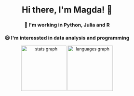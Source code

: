 <h1 align="center"> Hi there, I'm Magda! 👋 </h1>

<h3 align="center"> 🔭 I'm working in Python, Julia and R </h3>
<h3 align ="center"> 😄 I'm interessted in data analysis and programming </h3>
<!--
Here are some ideas to get you started:
- 🔭 I’m currently working on ...
- 🌱 I’m currently learning ...
- 👯 I’m looking to collaborate on ...
- 🤔 I’m looking for help with ...
- 💬 Ask me about ...
- 📫 How to reach me: ...
- 😄 Pronouns: ...
- ⚡ Fun fact: ...
-->

<div align="center">
  <img src="https://github-readme-stats.vercel.app/api?username=maggszy&count_private=true&show_icons=true&theme=radical&hide_rank=false&include_all_commits=true" height="150" alt="stats graph"  />
  <img src="https://github-readme-stats.vercel.app/api/top-langs/?username=maggszy&hide=jupyter%20notebook&theme=radical" height="150" alt="languages graph"  />
</div>
